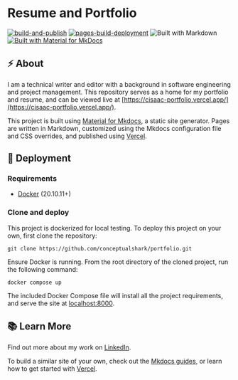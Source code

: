 # Resume and Portfolio
[![build-and-publish](https://github.com/conceptualshark/conceptualshark.github.io/actions/workflows/publish.yml/badge.svg)](https://github.com/conceptualshark/conceptualshark.github.io/actions/workflows/publish.yml) [![pages-build-deployment](https://github.com/conceptualshark/conceptualshark.github.io/actions/workflows/pages/pages-build-deployment/badge.svg)](https://github.com/conceptualshark/conceptualshark.github.io/actions/workflows/pages/pages-build-deployment) ![Built with Markdown](https://img.shields.io/badge/Markdown-blue) 
[![Built with Material for MkDocs](https://img.shields.io/badge/Material_for_MkDocs-526CFE?style=for-the-badge&logo=MaterialForMkDocs&logoColor=white)](https://squidfunk.github.io/mkdocs-material/)

## :zap: About
I am a technical writer and editor with a background in software engineering and project management. This repository serves as a home for my portfolio and resume, and can be viewed live at [https://cisaac-portfolio.vercel.app/](https://cisaac-portfolio.vercel.app/). 

This project is built using [Material for Mkdocs](https://squidfunk.github.io/mkdocs-material/), a static site generator. Pages are written in Markdown, customized using the Mkdocs configuration file and CSS overrides, and published using [Vercel](https://vercel.com//).

## :rocket: Deployment

### Requirements
- [Docker](https://www.docker.com/) (20.10.11+)

### Clone and deploy
This project is dockerized for local testing. To deploy this project on your own, first clone the repository:
```
git clone https://github.com/conceptualshark/portfolio.git
```
Ensure Docker is running. From the root directory of the cloned project, run the following command:

```
docker compose up
```

The included Docker Compose file will install all the project requirements, and serve the site at [localhost:8000](localhost:8000). 

## :books: Learn More
Find out more about my work on [LinkedIn](https://www.linkedin.com/in/cole-isaac/).

To build a similar site of your own, check out the [Mkdocs guides](https://squidfunk.github.io/mkdocs-material/getting-started/), or learn how to get started with [Vercel](https://vercel.com/docs/getting-started-with-vercel).
